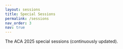 ```yaml
---
layout: sessions
title: Special Sessions
permalink: /sessions
nav_order: 3
nav: true
---
```


The ACA 2025 special sessions (continuously updated).

